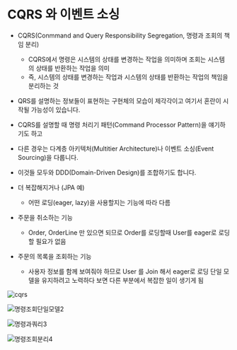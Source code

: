 # CQRS 와 이벤트 소싱

- CQRS(Conmmand and Query Responsibility Segregation, 명령과 조회의 책임 분리)

  - CQRS에서 명령은 시스템의 상태를 변경하는 작업을 의미하며 조회는 시스템의 상태를 반환하는 작업을 의미
  - 즉, 시스템의 상태를 변경하는 작업과 시스템의 상태를 반환하는 작업의 책임을 분리하는 것

- QRS를 설명하는 정보들이 표현하는 구현체의 모습이 제각각이고 여기서 혼란이 시작될 가능성이 있습니다.
- CQRS를 설명할 때 명령 처리기 패턴(Command Processor Pattern)을 얘기하기도 하고
- 다른 경우는 다계층 아키텍처(Multitier Architecture)나 이벤트 소싱(Event Sourcing)을 다룹니다.
- 이것들 모두와 DDD(Domain-Driven Design)를 조합하기도 합니다.

- 더 복잡해지거나 (JPA 예)

  - 어떤 로딩(eager, lazy)을 사용할지는 기능에 따라 다름

- 주문을 취소하는 기능
  - Order, OrderLine 만 있으면 되므로 Order를 로딩할때 User를 eager로 로딩할 필요가 없음
- 주문의 목록을 조회하는 기능
  - 사용자 정보를 함께 보여줘야 하므로 User 를 Join 해서 eager로 로딩
    단일 모델을 유지하려고 노력하다 보면 다른 부분에서 복잡한 일이 생기게 됨
    
![cqrs](https://user-images.githubusercontent.com/94466572/173595334-aac63682-93ae-4ba4-b885-02f4e79a20b3.png)

![명령조회단일모델2](https://user-images.githubusercontent.com/94466572/173595359-2024c9e1-e9c1-41b3-aa91-0d66506d7167.png)

![명령과쿼리3](https://user-images.githubusercontent.com/94466572/173595372-98cf95b8-855c-4f74-8644-1e1e84ecc3b6.png)

![명령조회분리4](https://user-images.githubusercontent.com/94466572/173595378-e16585fe-2212-4a1b-abd9-dcf57d2d5ddd.png)
